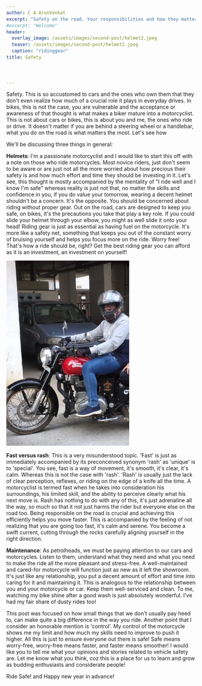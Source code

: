 ```yaml
---
author: C A ArunVenkat
excerpt: "Safety on the road. Your responsibilities and how they matter!"
#excerpt: "Welcome"
header:
  overlay_image: /assets/images/second-post/helmet2.jpeg
  teaser: /assets/images/second-post/helmet2.jpeg
  caption: "ridinggear"
title: Safety



---
```

Safety. This is so accustomed to cars and the ones who own them that they don't even realize how much of a crucial role it plays in everyday drives. In bikes, this is not the case, you are vulnerable and the acceptance or awareness of that thought is what makes a biker mature into a motorcyclist. This is not about cars or bikes, this is about you and me, the ones who ride or drive. It doesn't matter if you are behind a steering wheel or a handlebar, what you do on the road is what matters the most. Let's see how

We'll be discussing three things in general:

**Helmets**: I'm a passionate motorcyclist and I would like to start this off with a note on those who ride motorcycles. Most novice riders, just don't seem to be aware or are just not all the more worried about how precious their safety is and how much effort and time they should be investing in it. Let's see, this thought is mostly accompanied by the mentality of "I ride well and I know I'm safe" whereas reality is just not that, no matter the skills and confidence in you, if you do value your tomorrow, wearing a decent helmet shouldn't be a concern. It's the opposite. You should be concerned about riding without proper gear.
Out on the road, cars are designed to keep you safe, on bikes, it's the precautions you take that play a key role. If you could slide your helmet through your elbow, you might as well slide it onto your head! Riding gear is just as essential as having fuel on the motorcycle. It's more like a safety net, something that keeps you out of the constant worry of bruising yourself and helps you focus more on the ride. Worry free! That's how a ride should be, right?
Get the best riding gear you can afford as it is an investment, an investment on yourself!

![](/assets/images/second-post/mewithhelmet.jpeg)

**Fast versus rash**: This is a very misunderstood topic. 'Fast' is just as immediately accompanied by its preconceived synonym 'rash' as 'unique' is to 'special'. You see, fast is a way of movement, it's smooth, it's clear, it's calm. Whereas this is not the case with 'rash'. 'Rash' is usually just the lack of clear perception, reflexes, or riding on the edge of a knife all the time. A motorcyclist is termed fast when he takes into consideration his surroundings, his limited skill, and the ability to perceive clearly what his next move is. Rash has nothing to do with any of this, it's just adrenaline all the way, so much so that it not just harms the rider but everyone else on the road too. 
Being responsible on the road is crucial and achieving this efficiently helps you move faster. This is accompanied by the feeling of not realizing that you are going too fast, it's calm and serene. You become a swift current, cutting through the rocks carefully aligning yourself in the right direction.

**Maintenance**: As petrolheads, we must be paying attention to our cars and motorcycles. Listen to them, understand what they need and what you need to make the ride all the more pleasant and stress-free. A well-maintained and cared-for motorcycle will function just as new as it left the showroom. It's just like any relationship, you put a decent amount of effort and time into caring for it and maintaining it. This is analogous to the relationship between you and your motorcycle or car. Keep them well-serviced and clean. To me, watching my bike shine after a good wash is just absolutely wonderful. I've had my fair share of dusty rides too!

This post was focused on how small things that we don't usually pay heed to, can make quite a big difference in the way you ride. Another point that I consider an honorable mention is 'control'. My control of the motorcycle shows me my limit and how much my skills need to improve to push it higher. 
All this is just to ensure everyone out there is safe! Safe means worry-free, worry-free means faster, and faster means smoother!
I would like you to tell me what your opinions and stories related to vehicle safety are. Let me know what you think, coz this is a place for us to learn and grow as budding enthusiasts and considerate people!

Ride Safe! and Happy new year in advance!